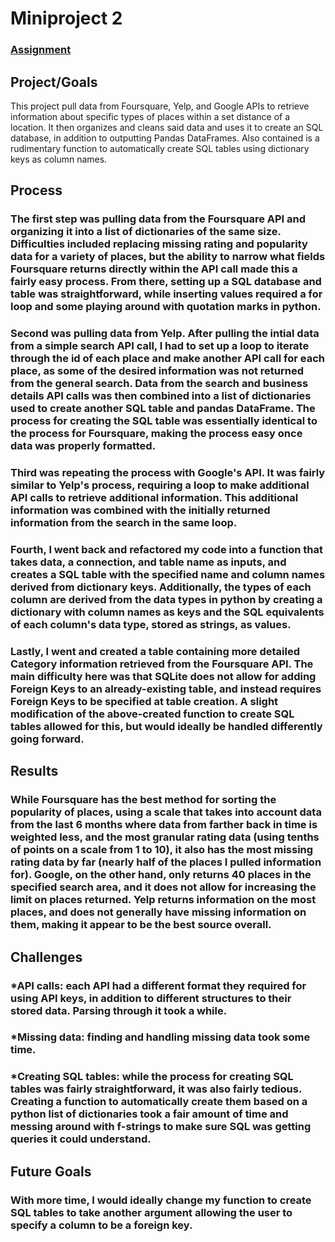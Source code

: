 # Miniproject 2

### [Assignment](assignment.md)

## Project/Goals
This project pull data from Foursquare, Yelp, and Google APIs to retrieve information about specific types of places within a set distance of a location. It then organizes and cleans said data and uses it to create an SQL database, in addition to outputting Pandas DataFrames. Also contained is a rudimentary function to automatically create SQL tables using dictionary keys as column names.

## Process
### The first step was pulling data from the Foursquare API and organizing it into a list of dictionaries of the same size. Difficulties included replacing missing rating and popularity data for a variety of places, but the ability to narrow what fields Foursquare returns directly within the API call made this a fairly easy process. From there, setting up a SQL database and table was straightforward, while inserting values required a for loop and some playing around with quotation marks in python.
### Second was pulling data from Yelp. After pulling the intial data from a simple search API call, I had to set up a loop to iterate through the id of each place and make another API call for each place, as some of the desired information was not returned from the general search. Data from the search and business details API calls was then combined into a list of dictionaries used to create another SQL table and pandas DataFrame. The process for creating the SQL table was essentially identical to the process for Foursquare, making the process easy once data was properly formatted.
### Third was repeating the process with Google's API. It was fairly similar to Yelp's process, requiring a loop to make additional API calls to retrieve additional information. This additional information was combined with the initially returned information from the search in the same loop.
### Fourth, I went back and refactored my code into a function that takes data, a connection, and table name as inputs, and creates a SQL table with the specified name and column names derived from dictionary keys. Additionally, the types of each column are derived from the data types in python by creating a dictionary with column names as keys and the SQL equivalents of each column's data type, stored as strings, as values.
### Lastly, I went and created a table containing more detailed Category information retrieved from the Foursquare API. The main difficulty here was that SQLite does not allow for adding Foreign Keys to an already-existing table, and instead requires Foreign Keys to be specified at table creation. A slight modification of the above-created function to create SQL tables allowed for this, but would ideally be handled differently going forward.

## Results
### While Foursquare has the best method for sorting the popularity of places, using a scale that takes into account data from the last 6 months where data from farther back in time is weighted less, and the most granular rating data (using tenths of points on a scale from 1 to 10), it also has the most missing rating data by far (nearly half of the places I pulled information for). Google, on the other hand, only returns 40 places in the specified search area, and it does not allow for increasing the limit on places returned. Yelp returns information on the most places, and does not generally have missing information on them, making it appear to be the best source overall.

## Challenges 
### *API calls: each API had a different format they required for using API keys, in addition to different structures to their stored data. Parsing through it took a while.
### *Missing data: finding and handling missing data took some time.
### *Creating SQL tables: while the process for creating SQL tables was fairly straightforward, it was also fairly tedious. Creating a function to automatically create them based on a python list of dictionaries took a fair amount of time and messing around with f-strings to make sure SQL was getting queries it could understand.

## Future Goals
### With more time, I would ideally change my function to create SQL tables to take another argument allowing the user to specify a column to be a foreign key.